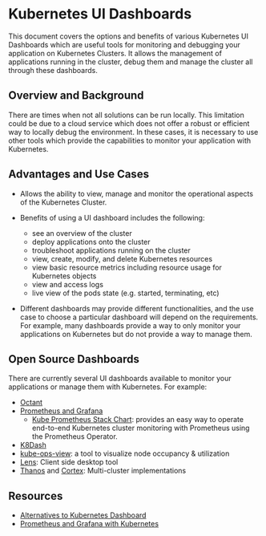 # Kubernetes UI Dashboards

This document covers the options and benefits of various Kubernetes UI Dashboards which are useful tools for monitoring and debugging your application on Kubernetes Clusters. It allows the management of applications running in the cluster, debug them and manage the cluster all through these dashboards.

## Overview and Background

There are times when not all solutions can be run locally. This limitation could be due to a cloud service which does not offer a robust or efficient way to locally debug the environment. In these cases, it is necessary to use other tools which provide the capabilities to monitor your application with Kubernetes.

## Advantages and Use Cases

- Allows the ability to view, manage and monitor the operational aspects of the Kubernetes Cluster.

- Benefits of using a UI dashboard includes the following:
  - see an overview of the cluster
  - deploy applications onto the cluster
  - troubleshoot applications running on the cluster
  - view, create, modify, and delete Kubernetes resources
  - view basic resource metrics including resource usage for Kubernetes objects
  - view and access logs
  - live view of the pods state (e.g. started, terminating, etc)

- Different dashboards may provide different functionalities, and the use case to choose a particular dashboard will depend on the requirements. For example, many dashboards provide a way to only monitor your applications on Kubernetes but do not provide a way to manage them.

## Open Source Dashboards

There are currently several UI dashboards available to monitor your applications or manage them with Kubernetes. For example:

- [Octant](https://github.com/vmware-tanzu/octant)
- [Prometheus and Grafana](https://prometheus.io/docs/visualization/grafana/)
  - [Kube Prometheus Stack Chart](https://github.com/prometheus-community/helm-charts/tree/main/charts/kube-prometheus-stack): provides an easy way to operate end-to-end Kubernetes cluster monitoring with Prometheus using the Prometheus Operator.
- [K8Dash](https://github.com/indeedeng/k8dash)
- [kube-ops-view](https://github.com/hjacobs/kube-ops-view): a tool to visualize node occupancy & utilization
- [Lens](https://k8slens.dev/): Client side desktop tool
- [Thanos](https://github.com/thanos-io/thanos) and [Cortex](https://cortexmetrics.io/docs/): Multi-cluster implementations

## Resources

- [Alternatives to Kubernetes Dashboard](https://octopus.com/blog/alternative-kubernetes-dashboards)
- [Prometheus and Grafana with Kubernetes](https://www.youtube.com/watch?v=dk2-_DbWb80)
